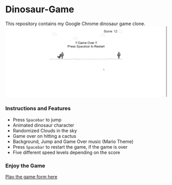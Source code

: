 # Dinosaur-Game

This repository contains my Google Chrome dinosaur game clone.
[![Demo Dinosaur Game Clone](https://github.com/Kartiksaini001/Dinosaur-Game/blob/main/dino-game.gif)](https://youtu.be/pOo4ci-Xkpk)

### Instructions and Features

- Press `Spacebar` to jump
- Animated dinosaur character
- Randomized Clouds in the sky
- Game over on hitting a cactus
- Background, Jump and Game Over music (Mario Theme)
- Press `Spacebar` to restart the game, if the game is over
- Five different speed levels depending on the score

### Enjoy the Game

[Play the game form here](https://kartiksaini001.github.io/Dinosaur-Game/)
